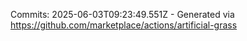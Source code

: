 Commits: 2025-06-03T09:23:49.551Z - Generated via https://github.com/marketplace/actions/artificial-grass
<br>
